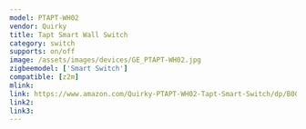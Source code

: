 ```yaml
---
model: PTAPT-WH02
vendor: Quirky
title: Tapt Smart Wall Switch
category: switch
supports: on/off
image: /assets/images/devices/GE_PTAPT-WH02.jpg
zigbeemodel: ['Smart Switch']
compatible: [z2m]
mlink: 
link: https://www.amazon.com/Quirky-PTAPT-WH02-Tapt-Smart-Switch/dp/B00P7RUR9A
link2: 
link3: 
---
```

